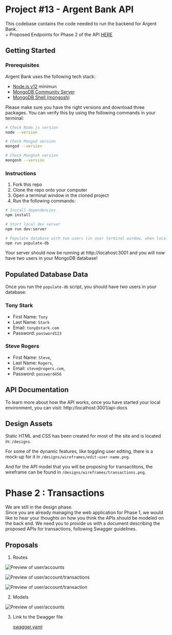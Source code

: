 # Project #13 - Argent Bank API

This codebase contains the code needed to run the backend for Argent Bank.  
\+ Proposed Endpoints for Phase 2 of the API [HERE](#phase-2--transactions)


## Getting Started

### Prerequisites

Argent Bank uses the following tech stack:

- [Node.js v12](https://nodejs.org/en/) minimun
- [MongoDB Community Server](https://www.mongodb.com/try/download/community)
- [MongoDB Shell (mongosh)](https://www.mongodb.com/try/download/shell)

Please make sure you have the right versions and download three packages. You can verify this by using the following commands in your terminal:

```bash
# Check Node.js version
node --version

# Check Mongod version
mongod --version

# Check Mongosh version
mongosh --version
```

### Instructions

1. Fork this repo
1. Clone the repo onto your computer
1. Open a terminal window in the cloned project
1. Run the following commands:

```bash
# Install dependencies
npm install

# Start local dev server
npm run dev:server

# Populate database with two users (in over terminal window, when local dev server started)
npm run populate-db
```

Your server should now be running at http://locahost:3001 and you will now have two users in your MongoDB database!

## Populated Database Data

Once you run the `populate-db` script, you should have two users in your database:

### Tony Stark

- First Name: `Tony`
- Last Name: `Stark`
- Email: `tony@stark.com`
- Password: `password123`

### Steve Rogers

- First Name: `Steve`,
- Last Name: `Rogers`,
- Email: `steve@rogers.com`,
- Password: `password456`

## API Documentation

To learn more about how the API works, once you have started your local environment, you can visit: http://localhost:3001/api-docs

## Design Assets

Static HTML and CSS has been created for most of the site and is located in: `/designs`.

For some of the dynamic features, like toggling user editing, there is a mock-up for it in `/designs/wireframes/edit-user-name.png`.

And for the API model that you will be proposing for transactitons, the wireframe can be found in `/designs/wireframes/transactions.png`.

# Phase 2 : Transactions

We are still in the design phase.  
Since you are already managing the web application for Phase 1, we would like to hear your thoughts on how you think the APIs should be modeled on the back end. We need you to provide us with a document describing the proposed APIs for transactions, following Swagger guidelines.  

## Proposals  

1. Routes  

![Preview of user/accounts](./public/P13_ArgentBank_Swagger_UI_POST_user_accounts.png)  

![Preview of user/account/transactions](./public/P13_ArgentBank_Swagger_UI_POST_user_account_transactions.png)  

![Preview of user/account/transaction](./public/P13_ArgentBank_Swagger_UI_PATCH_user_account_transaction.png)  

2. Models  

![Preview of user/accounts](./public/P13_ArgentBank_Swagger_UI_models.png)  

3. Link to the Swagger file  

   [swagger.yaml](swagger.yaml)

